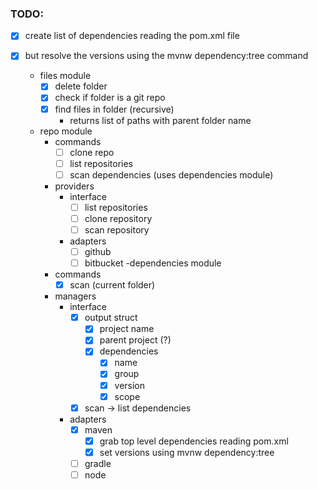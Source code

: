 ### TODO:

- [x] create list of dependencies reading the pom.xml file
- [x] but resolve the versions using the mvnw dependency:tree command

    - files module
        - [x] delete folder
        - [x] check if folder is a git repo
        - [x] find files in folder (recursive)
            - returns list of paths with parent folder name
    - repo module
        - commands
            - [ ] clone repo
            - [ ] list repositories
            - [ ] scan dependencies (uses dependencies module)
        - providers
            - interface
                - [ ] list repositories
                - [ ] clone repository
                - [ ] scan repository
            - adapters
                - [ ] github
                - [ ] bitbucket
                  -dependencies module
        - commands
            - [x] scan (current folder)
        - managers
            - interface
                - [x] output struct
                    - [x] project name
                    - [x] parent project (?)
                    - [x] dependencies
                        - [x] name
                        - [x] group
                        - [x] version
                        - [x] scope
                - [x] scan -> list dependencies
            - adapters
                - [x] maven
                    - [x] grab top level dependencies reading pom.xml
                    - [x] set versions using mvnw dependency:tree
                - [ ] gradle
                - [ ] node
